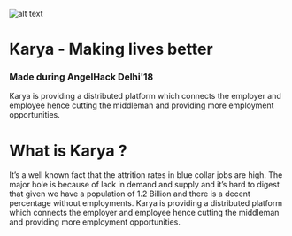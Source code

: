 ![alt text](https://github.com/AlabhyaVaibhav/ah2018/blob/master/images/logo.png)
# Karya - Making lives better
### Made during AngelHack Delhi'18
Karya is providing a distributed platform which connects the employer and employee hence cutting the middleman and providing more employment opportunities.

# What is Karya ? 
It’s a well known fact that the attrition rates in blue collar jobs are high. The major hole is because of lack in demand and supply and it’s hard to digest that given we have a population of 1.2 Billion and there is a decent percentage without employments. Karya is providing a distributed platform which connects the employer and employee hence cutting the middleman and providing more employment opportunities.



